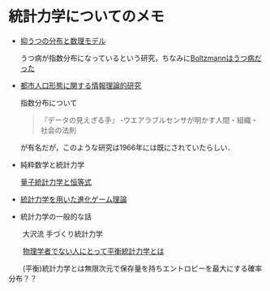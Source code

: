 # 統計力学についてのメモ
- [抑うつの分布と数理モデル](https://exponential.sakura.ne.jp/wp/)

  うつ病が指数分布になっているという研究，ちなみに[Boltzmannはうつ病だった](https://xtech.nikkei.com/dm/article/COLUMN/20150422/415622/?P=2)

- [都市人口形態に関する情報理論的研究](http://library.jsce.or.jp/jsce/open/00037/142/142-125229.pdf)

  指数分布について
  >『データの見えざる手』 ‐ウエアラブルセンサが明かす人間・組織・社会の法則

  が有名だが，このような研究は1966年には既にされていたらしい．

- 純粋数学と統計力学

  [量子統計力学と恒等式](http://park.itc.u-tokyo.ac.jp/hkatsura-lab/Files/Suurikagaku_Katsura_SSD.pdf)

- [統計力学を用いた進化ゲーム理論](https://www.kurims.kyoto-u.ac.jp/~kyodo/kokyuroku/contents/pdf/1597-40.pdf)
- 統計力学の一般的な話

　　大沢流 手づくり統計力学

　　[物理学者でない人にとって平衡統計力学とは](https://www.jstage.jst.go.jp/article/jnns/14/3/14_3_218/_pdf)

　　(平衡)統計力学とは無限次元で保存量を持ちエントロピーを最大にする確率分布？？
